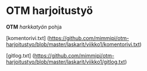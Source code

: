 # OTM harjoitustyö
 
**OTM** *harkkatyön* pohja


[komentorivi.txt] (https://github.com/mimmipi/otm-harjoitustyo/blob/master/laskarit/viikko1/komentorivi.txt)

[gitlog.txt] (https://github.com/mimmipi/otm-harjoitustyo/blob/master/laskarit/viikko1/gitlog.txt)

